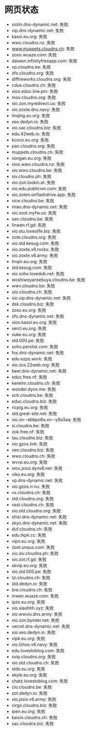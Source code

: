 # 网页状态
- xiolin.dns-dynamic.net: 失败
- vip.dns-dynamic.net: 失败
- kaxoi.eu.org: 失败
- wwo.cloudns.nz: 失败
- www.muppets.cloudns.ch: 失败
- zoon.wuaze.com: 失败
- daiwen.infinityfreeapp.com: 失败
- vp.cloudns.be: 失败
- zfo.cloudns.org: 失败
- diffireworks.cloudns.org: 失败
- cdue.cloudns.ch: 失败
- xioo.educ.line.pm: 失败
- mov.cloudns.org: 失败
- xio.zon.myredirect.us: 失败
- xio.zoxte.dns.navy: 失败
- linqing.eu.org: 失败
- xeo.dedyn.io: 失败
- xio.sac.cloudns.biz: 失败
- edu.42web.io: 失败
- kcoco.eu.org: 失败
- pan.cloudns.org: 失败
- muppets.cloudns.ch: 失败
- xongan.eu.org: 失败
- xioo.wwo.cloudns.nz: 失败
- xio.wwv.cloudns.be: 失败
- siv.cloudns.ph: 失败
- xio.zon.lookin.at: 失败
- xio.edu.publicvm.com: 失败
- xio.zoten.onflashdrive.app: 失败
- vice.cloudns.be: 失败
- miao.dns-dynamic.net: 失败
- xio.zoot.myfw.us: 失败
- sen.cloudns.be: 失败
- linwen.rf.gd: 失败
- xio.stu.loveslife.biz: 失败
- zote.cloudns.org: 失败
- xio.std.kesug.com: 失败
- xio.zoxte.v6.rocks: 失败
- xio.zoxte.v6.army: 失败
- linqin.eu.org: 失败
- std.kesug.com: 失败
- xio.soho.lovedub.net: 失败
- woshiwoyansebuya.cloudns.be: 失败
- wwv.cloudns.be: 失败
- uto.cloudns.ch: 失败
- xio.vip.dns-dynamic.net: 失败
- dsk.cloudns.biz: 失败
- zosx.eu.org: 失败
- zfo.dns-dynamic.net: 失败
- xioo.kaxoi.eu.org: 失败
- vercl.eu.org: 失败
- suke.eu.org: 失败
- std.000.pe: 失败
- soho.perslist.com: 失败
- fox.dns-dynamic.net: 失败
- edu.ezpz.work: 失败
- xio.zos.22web.org: 失败
- beer.dns-dynamic.net: 失败
- educ.free.nf: 失败
- kenelm.cloudns.ch: 失败
- wonder.dynx.me: 失败
- sch.cloudns.be: 失败
- educ.cloudns.biz: 失败
- ricpig.eu.org: 失败
- std.great-site.net: 失败
- xio.xn--ebbpo8a.xn--y9a3aq: 失败
- si.cloudns.be: 失败
- zok.free.nf: 失败
- tau.cloudns.biz: 失败
- xio.gzos.link: 失败
- ven.cloudns.biz: 失败
- wwo.cloudns.ch: 失败
- wvvp.eu.org: 失败
- xioo.jxios.dynv6.net: 失败
- viko.eu.org: 失败
- vp.dns-dynamic.net: 失败
- xio.gzos.rr.nu: 失败
- vx.cloudns.ch: 失败
- std.cloudns.org: 失败
- vast.cloudns.ch: 失败
- xio.std.cloudns.org: 失败
- shisi.dns-dynamic.net: 失败
- skyo.dns-dynamic.net: 失败
- duf.cloudns.ch: 失败
- edu.tkpk.cc: 失败
- vipn.eu.org: 失败
- zoot.unaux.com: 失败
- xio.siv.cloudns.ph: 失败
- xio.zot.rf.gd: 失败
- skvip.eu.org: 失败
- xio.std.000.pe: 失败
- lzi.cloudns.ch: 失败
- std.dedyn.io: 失败
- bre.cloudns.ch: 失败
- inwen.wuaze.com: 失败
- ipzo.eu.org: 失败
- xio.xiaohhh.xyz: 失败
- xio.wwvio.dns.army: 失败
- xio.zon.byinter.net: 失败
- vercel.dns-dynamic.net: 失败
- xio.xeo.dedyn.io: 失败
- vipk.eu.org: 失败
- xio.lzhoo.v6.navy: 失败
- edu.lovestoblog.com: 失败
- svip.cloudns.org: 失败
- xio.std.cloudns.ch: 失败
- stds.eu.org: 失败
- skyle.eu.org: 失败
- chatz.lovestoblog.com: 失败
- clo.cloudns.be: 失败
- zot.dedyn.io: 失败
- xio.jxsio.v6.army: 失败
- virgo.cloudns.biz: 失败
- ipen.eu.org: 失败
- kaixin.cloudns.ch: 失败
- sac.cloudns.biz: 失败
